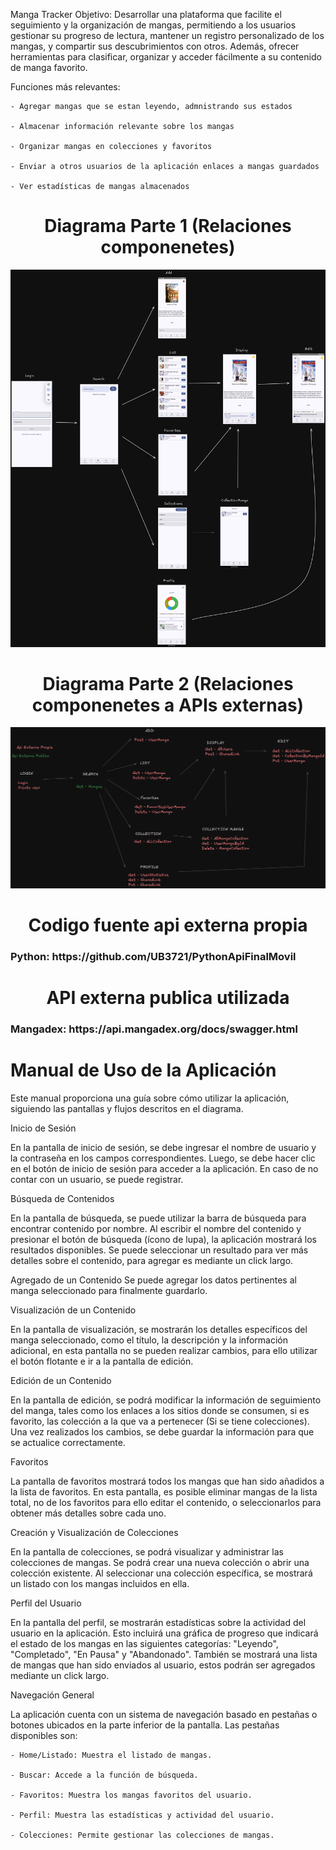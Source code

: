 Manga Tracker
Objetivo: Desarrollar una plataforma que facilite el seguimiento y la organización de mangas, permitiendo a los usuarios gestionar su progreso de lectura, mantener un registro personalizado de los mangas, y compartir sus descubrimientos con otros. Además, ofrecer herramientas para clasificar, organizar y acceder fácilmente a su contenido de manga favorito.

Funciones más relevantes:

	- Agregar mangas que se estan leyendo, admnistrando sus estados
	
	- Almacenar información relevante sobre los mangas
	
	- Organizar mangas en colecciones y favoritos
	
	- Enviar a otros usuarios de la aplicación enlaces a mangas guardados
	
	- Ver estadísticas de mangas almacenados
	

<h1 style="text-align: center;">Diagrama Parte 1 (Relaciones componenetes)</h1>

![diagrama 1](./img/Diagrama1.png)

<h1 style="text-align: center;">Diagrama Parte 2 (Relaciones componenetes a APIs externas)</h1>

![diagrama 1](./img/Diagrama2.png)

<h1 style="text-align: center;">Codigo fuente api externa propia</h1>

<h3>Python: https://github.com/UB3721/PythonApiFinalMovil </h3>

<h1 style="text-align: center;">API externa publica utilizada</h1>

<h3>Mangadex: https://api.mangadex.org/docs/swagger.html </h3>


<h1> Manual de Uso de la Aplicación </h1>

Este manual proporciona una guía sobre cómo utilizar la aplicación, siguiendo las pantallas y flujos descritos en el diagrama.

Inicio de Sesión

En la pantalla de inicio de sesión, se debe ingresar el nombre de usuario y la contraseña en los campos correspondientes. Luego, se debe hacer clic en el botón de inicio de sesión para acceder a la aplicación. En caso de no contar con un usuario, se puede registrar.

Búsqueda de Contenidos

En la pantalla de búsqueda, se puede utilizar la barra de búsqueda para encontrar contenido por nombre. Al escribir el nombre del contenido y presionar el botón de búsqueda (ícono de lupa), la aplicación mostrará los resultados disponibles. Se puede seleccionar un resultado para ver más detalles sobre el contenido, para agregar es mediante un click largo.

Agregado de un Contenido
Se puede agregar los datos pertinentes al manga seleccionado para finalmente guardarlo.

Visualización de un Contenido

En la pantalla de visualización, se mostrarán los detalles específicos del manga seleccionado, como el título, la descripción y la información adicional, en esta pantalla no se pueden realizar cambios, para ello utilizar el botón flotante e ir a la pantalla de edición. 

Edición de un Contenido

En la pantalla de edición, se podrá modificar la información de seguimiento del manga, tales como los enlaces a los sitios donde se consumen, si es favorito, las colección a la que va a pertenecer (Si se tiene colecciones). Una vez realizados los cambios, se debe guardar la información para que se actualice correctamente.

Favoritos

La pantalla de favoritos mostrará todos los mangas que han sido añadidos a la lista de favoritos. En esta pantalla, es posible eliminar mangas de la lista total, no de los favoritos para ello editar el contenido, o seleccionarlos para obtener más detalles sobre cada uno.

Creación y Visualización de Colecciones

En la pantalla de colecciones, se podrá visualizar y administrar las colecciones de mangas. Se podrá crear una nueva colección o abrir una colección existente. Al seleccionar una colección específica, se mostrará un listado con los mangas incluidos en ella.

Perfil del Usuario

En la pantalla del perfil, se mostrarán estadísticas sobre la actividad del usuario en la aplicación. Esto incluirá una gráfica de progreso que indicará el estado de los mangas en las siguientes categorías: "Leyendo", "Completado", "En Pausa" y "Abandonado". También se mostrará una lista de mangas que han sido enviados al usuario, estos podrán ser agregados mediante un click largo.

Navegación General

La aplicación cuenta con un sistema de navegación basado en pestañas o botones ubicados en la parte inferior de la pantalla. Las pestañas disponibles son:

    - Home/Listado: Muestra el listado de mangas.
    
    - Buscar: Accede a la función de búsqueda.
    
    - Favoritos: Muestra los mangas favoritos del usuario.
    
    - Perfil: Muestra las estadísticas y actividad del usuario.
    
    - Colecciones: Permite gestionar las colecciones de mangas.
    
